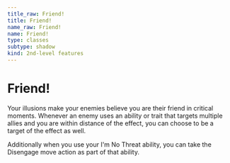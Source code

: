 ```yaml
---
title_raw: Friend!
title: Friend!
name_raw: Friend!
name: Friend!
type: classes
subtype: shadow
kind: 2nd-level features
---
```


# Friend!

Your illusions make your enemies believe you are their friend in critical moments. Whenever an enemy uses an ability or trait that targets multiple allies and you are within distance of the effect, you can choose to be a target of the effect as well.

Additionally when you use your I'm No Threat ability, you can take the Disengage move action as part of that ability.
